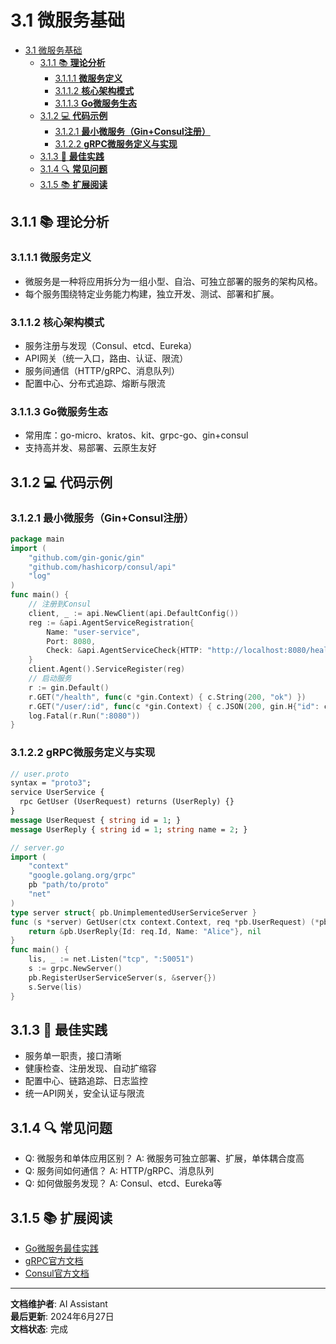 # 3.1 微服务基础

<!-- TOC START -->
- [3.1 微服务基础](#31-微服务基础)
  - [3.1.1 📚 **理论分析**](#311--理论分析)
    - [3.1.1.1 **微服务定义**](#3111-微服务定义)
    - [3.1.1.2 **核心架构模式**](#3112-核心架构模式)
    - [3.1.1.3 **Go微服务生态**](#3113-go微服务生态)
  - [3.1.2 💻 **代码示例**](#312--代码示例)
    - [3.1.2.1 **最小微服务（Gin+Consul注册）**](#3121-最小微服务ginconsul注册)
    - [3.1.2.2 **gRPC微服务定义与实现**](#3122-grpc微服务定义与实现)
  - [3.1.3 🎯 **最佳实践**](#313--最佳实践)
  - [3.1.4 🔍 **常见问题**](#314--常见问题)
  - [3.1.5 📚 **扩展阅读**](#315--扩展阅读)
<!-- TOC END -->

## 3.1.1 📚 **理论分析**

### 3.1.1.1 **微服务定义**

- 微服务是一种将应用拆分为一组小型、自治、可独立部署的服务的架构风格。
- 每个服务围绕特定业务能力构建，独立开发、测试、部署和扩展。

### 3.1.1.2 **核心架构模式**

- 服务注册与发现（Consul、etcd、Eureka）
- API网关（统一入口，路由、认证、限流）
- 服务间通信（HTTP/gRPC、消息队列）
- 配置中心、分布式追踪、熔断与限流

### 3.1.1.3 **Go微服务生态**

- 常用库：go-micro、kratos、kit、grpc-go、gin+consul
- 支持高并发、易部署、云原生友好

## 3.1.2 💻 **代码示例**

### 3.1.2.1 **最小微服务（Gin+Consul注册）**

```go
package main
import (
    "github.com/gin-gonic/gin"
    "github.com/hashicorp/consul/api"
    "log"
)
func main() {
    // 注册到Consul
    client, _ := api.NewClient(api.DefaultConfig())
    reg := &api.AgentServiceRegistration{
        Name: "user-service",
        Port: 8080,
        Check: &api.AgentServiceCheck{HTTP: "http://localhost:8080/health", Interval: "10s"},
    }
    client.Agent().ServiceRegister(reg)
    // 启动服务
    r := gin.Default()
    r.GET("/health", func(c *gin.Context) { c.String(200, "ok") })
    r.GET("/user/:id", func(c *gin.Context) { c.JSON(200, gin.H{"id": c.Param("id")}) })
    log.Fatal(r.Run(":8080"))
}
```

### 3.1.2.2 **gRPC微服务定义与实现**

```proto
// user.proto
syntax = "proto3";
service UserService {
  rpc GetUser (UserRequest) returns (UserReply) {}
}
message UserRequest { string id = 1; }
message UserReply { string id = 1; string name = 2; }
```

```go
// server.go
import (
    "context"
    "google.golang.org/grpc"
    pb "path/to/proto"
    "net"
)
type server struct{ pb.UnimplementedUserServiceServer }
func (s *server) GetUser(ctx context.Context, req *pb.UserRequest) (*pb.UserReply, error) {
    return &pb.UserReply{Id: req.Id, Name: "Alice"}, nil
}
func main() {
    lis, _ := net.Listen("tcp", ":50051")
    s := grpc.NewServer()
    pb.RegisterUserServiceServer(s, &server{})
    s.Serve(lis)
}
```

## 3.1.3 🎯 **最佳实践**

- 服务单一职责，接口清晰
- 健康检查、注册发现、自动扩缩容
- 配置中心、链路追踪、日志监控
- 统一API网关，安全认证与限流

## 3.1.4 🔍 **常见问题**

- Q: 微服务和单体应用区别？
  A: 微服务可独立部署、扩展，单体耦合度高
- Q: 服务间如何通信？
  A: HTTP/gRPC、消息队列
- Q: 如何做服务发现？
  A: Consul、etcd、Eureka等

## 3.1.5 📚 **扩展阅读**

- [Go微服务最佳实践](https://github.com/micro/go-micro)
- [gRPC官方文档](https://grpc.io/docs/languages/go/quickstart/)
- [Consul官方文档](https://www.consul.io/docs)

---

**文档维护者**: AI Assistant  
**最后更新**: 2024年6月27日  
**文档状态**: 完成
